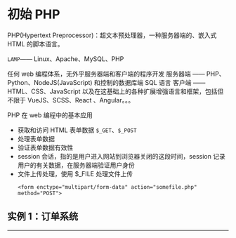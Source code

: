 
# 初始 PHP

PHP(Hypertext Preprocessor)：超文本预处理器，一种服务器端的、嵌入式 HTML 的脚本语言。

`LAMP`—— Linux、Apache、MySQL、PHP

任何 web 编程体系，无外乎服务器端和客户端的程序开发
服务器端 —— PHP、Python、NodeJS(JavaScript) 和控制的数据库端 SQL 语言
客户端 —— HTML、CSS、JavaScript 以及在这基础上的各种扩展增强语言和框架，包括但不限于 VueJS、SCSS、React
、Angular。。。




PHP 在 web 编程中的基本应用
- 获取和访问 HTML 表单数据 `$_GET`、`$_POST`
- 处理表单数据
- 验证表单数据有效性
- session 会话，指的是用户进入网站到浏览器关闭的这段时间，session 记录用户的有关数据，在服务器端验证用户身份
- 文件上传处理，使用 $_FILE 处理文件上传
  ```
  <form enctype="multipart/form-data" action="somefile.php" method="POST">
  ```


## 实例 1：订单系统

------------------

